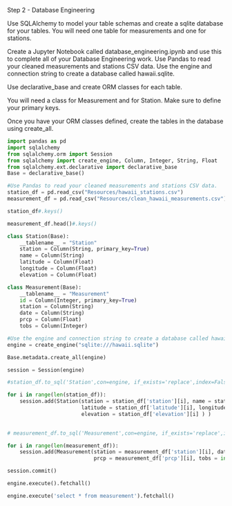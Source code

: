 
Step 2 - Database Engineering

Use SQLAlchemy to model your table schemas and create a sqlite database for your tables. You will need one table for measurements and one for stations.


Create a Jupyter Notebook called database_engineering.ipynb and use this to complete all of your Database Engineering work.
Use Pandas to read your cleaned measurements and stations CSV data.
Use the engine and connection string to create a database called hawaii.sqlite.

Use declarative_base and create ORM classes for each table.


You will need a class for Measurement and for Station.
Make sure to define your primary keys.


Once you have your ORM classes defined, create the tables in the database using create_all.


```python
import pandas as pd
import sqlalchemy
from sqlalchemy.orm import Session
from sqlalchemy import create_engine, Column, Integer, String, Float
from sqlalchemy.ext.declarative import declarative_base
Base = declarative_base()
```


```python
#Use Pandas to read your cleaned measurements and stations CSV data.
station_df = pd.read_csv("Resources/hawaii_stations.csv")
measurement_df = pd.read_csv("Resources/clean_hawaii_measurements.csv")
```


```python
station_df#.keys()
```


```python
measurement_df.head()#.keys()
```


```python
class Station(Base):
    __tablename__ = "Station"
    station = Column(String, primary_key=True)
    name = Column(String)
    latitude = Column(Float)
    longitude = Column(Float)
    elevation = Column(Float)
```


```python
class Measurement(Base):
    __tablename__ = "Measurement"
    id = Column(Integer, primary_key=True)
    station = Column(String)
    date = Column(String)
    prcp = Column(Float)
    tobs = Column(Integer)
```


```python
#Use the engine and connection string to create a database called hawaii.sqlite.
engine = create_engine("sqlite:///hawaii.sqlite")
```


```python
Base.metadata.create_all(engine)
```


```python
session = Session(engine)
```


```python
#station_df.to_sql('Station',con=engine, if_exists='replace',index=False)

for i in range(len(station_df)):
    session.add(Station(station = station_df['station'][i], name = station_df['name'][i],
                        latitude = station_df['latitude'][i], longitude = station_df['longitude'][i],
                        elevation = station_df['elevation'][i] ) )
    

```


```python
# measurement_df.to_sql('Measurement',con=engine, if_exists='replace',index=False)

for i in range(len(measurement_df)):
    session.add(Measurement(station = measurement_df['station'][i], date = measurement_df['date'][i], 
                            prcp = measurement_df['prcp'][i], tobs = int(measurement_df['tobs'][i])))

```


```python
session.commit()
```


```python
engine.execute().fetchall()
```


```python
engine.execute('select * from measurement').fetchall()
```
